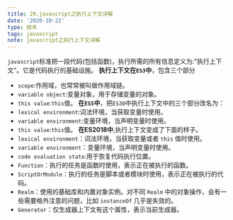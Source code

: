 ```yaml
---
title: 29.javascript之执行上下文详解
date: '2020-10-22'
type: 技术
tags: javascript
note: javascript之执行上下文详解
---
```

`javascript`标准把一段代码(包括函数)，执行所需的所有信息定义为:"执行上下文"。它是代码执行的基础设施。
**执行上下文在`ES3`中**，包含三个部分
+ `scope`:作用域，也常常被叫做作用域链。
+ `variable object`:变量对象，用于存储变量的对象。
+ `this value`:`this`值。
**在`ES5`中**，把`ES30`中执行上下文中的三个部分改名为：
+ `lexical environment`:词法环境，当获取变量时使用。
+ `variable environment`:变量环境，当声明变量时使用。
+ `this value`:`this`值。
**在ES2018中**,执行上下文变成了下面的样子。
+ `lexical environment`：词法环境，当获取变量或者 `this` 值时使用。
+ `variable environment`：变量环境，当声明变量时使用。
+ `code evaluation state`:用于恢复代码执行位置。
+ `Function`：执行的任务是函数时使用，表示正在被执行的函数。
+ `ScriptOrModule`：执行的任务是脚本或者模块时使用，表示正在被执行的代码。
+ `Realm`：使用的基础库和内置对象实例。对不同 `Realm` 中的对象操作，会有一些需要格外注意的问题，比如 `instanceOf` 几乎是失效的。
+ `Generator`：仅生成器上下文有这个属性，表示当前生成器。